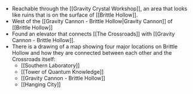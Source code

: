 - Reachable through the [[Gravity Crystal Workshop]], an area that looks like ruins that is on the surface of [[Brittle Hollow]].
- West of the [[Gravity Cannon - Brittle Hollow|Gravity Cannon]] of [[Brittle Hollow]]
- Found an elevator that connects [[The Crossroads]] with [[Gravity Cannon - Brittle Hollow]].
- There is a drawing of a map showing four major locations on Brittle Hollow and how they are connected between each other and the Crossroads itself:
	- [[Southern Laboratory]]
	- [[Tower of Quantum Knowledge]]
	- [[Gravity Cannon - Brittle Hollow]]
	- [[Hanging City]]